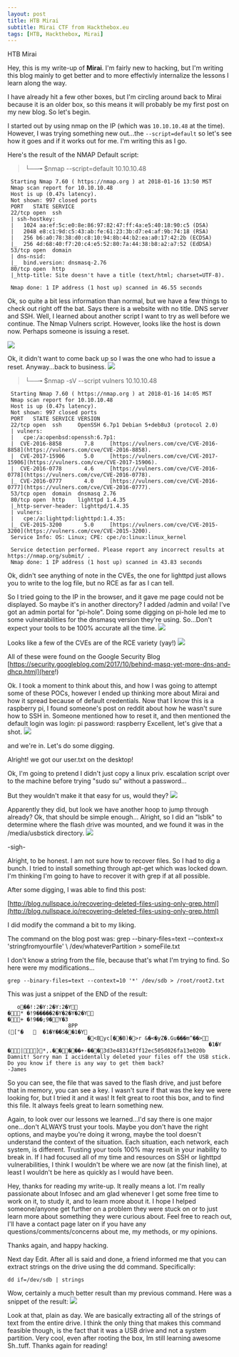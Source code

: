 ```yaml
---
layout: post
title: HTB Mirai
subtitle: Mirai CTF from Hackthebox.eu
tags: [HTB, Hackthebox, Mirai]
---
```


HTB Mirai

Hey, this is my write-up of **Mirai**. 
I'm fairly new to hacking, but I'm writing this blog mainly to get better and to more effectivly internalize the lessons I learn along the way. 

I have already hit a few other boxes, but I'm circling around back to Mirai because it is an older box, so this means it will probably be my first post on my new blog. 
So let's begin. 

I started out by using nmap on the IP (which was `10.10.10.48` at the time). However, I was trying something new out...the `--script=default` so let's see how it goes and if it works out for me. I'm writing this as I go.

Here's the result of the NMAP Default script: 
>└──╼ $nmap --script=default 10.10.10.48

``` 
 Starting Nmap 7.60 ( https://nmap.org ) at 2018-01-16 13:50 MST
 Nmap scan report for 10.10.10.48
 Host is up (0.47s latency).
 Not shown: 997 closed ports
 PORT   STATE SERVICE
 22/tcp open  ssh
 | ssh-hostkey: 
 |   1024 aa:ef:5c:e0:8e:86:97:82:47:ff:4a:e5:40:18:90:c5 (DSA)
 |   2048 e8:c1:9d:c5:43:ab:fe:61:23:3b:d7:e4:af:9b:74:18 (RSA)
 |   256 b6:a0:78:38:d0:c8:10:94:8b:44:b2:ea:a0:17:42:2b (ECDSA)
 |_  256 4d:68:40:f7:20:c4:e5:52:80:7a:44:38:b8:a2:a7:52 (EdDSA)
 53/tcp open  domain
 | dns-nsid: 
 |_  bind.version: dnsmasq-2.76
 80/tcp open  http
 |_http-title: Site doesn't have a title (text/html; charset=UTF-8).

 Nmap done: 1 IP address (1 host up) scanned in 46.55 seconds
```

Ok, so quite a bit less information than normal, but we have a few things to check out right off the bat. Says there is a website with no title. DNS server and SSH. 
Well, I learned about another script I want to try as well before we continue. The Nmap Vulners script. However, looks like the host is down now. Perhaps someone is issuing a reset.

![](https://github.com/ICMPofDED/ICMPofDED.github.io/blob/master/images/img1.jpg?raw=true)


Ok, it didn't want to come back up so I was the one who had to issue a reset. 
Anyway...back to business. 
![](https://github.com/ICMPofDED/ICMPofDED.github.io/blob/master/images/biz1.jpg?raw=true)


> └──╼ $nmap -sV --script vulners 10.10.10.48

```
 Starting Nmap 7.60 ( https://nmap.org ) at 2018-01-16 14:05 MST
 Nmap scan report for 10.10.10.48
 Host is up (0.47s latency).
 Not shown: 997 closed ports
 PORT   STATE SERVICE VERSION
 22/tcp open  ssh     OpenSSH 6.7p1 Debian 5+deb8u3 (protocol 2.0)
 | vulners: 
 |   cpe:/a:openbsd:openssh:6.7p1: 
 | 	CVE-2016-8858		7.8		[https://vulners.com/cve/CVE-2016-8858](https://vulners.com/cve/CVE-2016-8858).
 | 	CVE-2017-15906		5.0		[https://vulners.com/cve/CVE-2017-15906](https://vulners.com/cve/CVE-2017-15906).
 | 	CVE-2016-0778		4.6		[https://vulners.com/cve/CVE-2016-0778](https://vulners.com/cve/CVE-2016-0778).
 |_	CVE-2016-0777		4.0		[https://vulners.com/cve/CVE-2016-0777](https://vulners.com/cve/CVE-2016-0777).
 53/tcp open  domain  dnsmasq 2.76
 80/tcp open  http    lighttpd 1.4.35
 |_http-server-header: lighttpd/1.4.35
 | vulners: 
 |   cpe:/a:lighttpd:lighttpd:1.4.35: 
 |_	CVE-2015-3200		5.0		[https://vulners.com/cve/CVE-2015-3200](https://vulners.com/cve/CVE-2015-3200).
 Service Info: OS: Linux; CPE: cpe:/o:linux:linux_kernel

 Service detection performed. Please report any incorrect results at https://nmap.org/submit/ .
 Nmap done: 1 IP address (1 host up) scanned in 43.83 seconds
```
Ok, didn't see anything of note in the CVEs, the one for lighttpd just allows you to write to the log file, but no RCE as far as I can tell. 

So I tried going to the IP in the browser, and it gave me page could not be displayed. So maybe it's in another directory? I added /admin and voila! I've got an admin portal for "pi-hole". 
Doing some digging on pi-hole led me to some vulnerabilities for the dnsmasq version they're using. So...Don't expect your tools to be 100% accurate all the time. 
![](https://github.com/ICMPofDED/ICMPofDED.github.io/blob/master/images/tmyk.jpg?raw=true)


Looks like a few of the CVEs are of the RCE variety (yay!)
![](https://github.com/ICMPofDED/ICMPofDED.github.io/blob/master/images/img2.jpg?raw=true)


All of these were found on the Google Security Blog [https://security.googleblog.com/2017/10/behind-masq-yet-more-dns-and-dhcp.html](here!)

Ok. I took a moment to think about this, and how I was going to attempt some of these POCs, however I ended up thinking more about Mirai and how it spread because of default credentials. Now that I know this is a raspberry pi, I found someone's post on reddit about how he wasn't sure how to SSH in. Someone mentioned how to reset it, and then mentioned the default login was login: pi password: raspberry 
Excellent, let's give that a shot. 
![](https://github.com/ICMPofDED/ICMPofDED.github.io/blob/master/images/img3.jpg?raw=true)


and we're in. Let's do some digging.

Alright! we got our user.txt on the desktop!

Ok, I'm going to pretend I didn't just copy a linux priv. escalation script over to the machine before trying "sudo su" without a password...

But they wouldn't make it that easy for us, would they? 
![](https://github.com/ICMPofDED/ICMPofDED.github.io/blob/master/images/img4.jpg?raw=true)


Apparently they did, but look we have another hoop to jump through already?
Ok, that should be simple enough...
Alright, so I did an "lsblk" to determine where the flash drive was mounted, and we found it was in the /media/usbstick directory.
![](https://github.com/ICMPofDED/ICMPofDED.github.io/blob/master/images/img5.jpg?raw=true)

-sigh- 

Alright, to be honest. I am not sure how to recover files. So I had to dig a bunch. I tried to install something through apt-get which was locked down. I'm thinking I'm going to have to recover it with grep if at all possible. 

After some digging, I was able to find this post: 

[http://blog.nullspace.io/recovering-deleted-files-using-only-grep.html](http://blog.nullspace.io/recovering-deleted-files-using-only-grep.html)

I did modify the command a bit to my liking. 

The command on the blog post was: 
grep --binary-files=text --context=x 'stringfromyourfile' \ /dev/whateverPartition > someFile.txt

I don't know a string from the file, because that's what I'm trying to find. So here were my modifications...

`grep --binary-files=text --context=10 '*' /dev/sdb > /root/root2.txt`

This was just a snippet of the END of the result: 

```�
   o��!:2�Y:2�Y:2�Y
�* �!9�����2�Y�2�Y�2�Y
�+ �!9��;9�Y�3
                   8PP
(["�	  �1�Y��S��1�Y
                         �<Byc[��B)�>r &�<�yZ�.Gu���m^��>
                                                               �1�Y
�|}*,.�����+-���3d3e483143ff12ec505d026fa13e020b
Damnit! Sorry man I accidentally deleted your files off the USB stick.
Do you know if there is any way to get them back?
-James
```
So you can see, the file that was saved to the flash drive, and just before that in memory, you can see a key. I wasn't sure if that was the key we were looking for, but I tried it and it was!
It felt great to root this box, and to find this file. It always feels great to learn something new.

Again, to look over our lessons we learned...I'd say there is one major one...don't ALWAYS trust your tools. Maybe you don't have the right options, and maybe you're doing it wrong, maybe the tool doesn't understand the context of the situation. Each situation, each network, each system, is different. Trusting your tools 100% may result in your inability to break in. If I had focused all of my time and resources on SSH or lighttpd vulnerabilities, I think I wouldn't be where we are now (at the finish line), at least I wouldn't be here as quickly as I would have been. 

Hey, thanks for reading my write-up. It really means a lot. I'm really passionate about Infosec and am glad whenever I get some free time to work on it, to study it, and to learn more about it. I hope I helped someone/anyone get further on a problem they were stuck on or to just learn more about something they were curious about. Feel free to reach out, I'll have a contact page later on if you have any questions/comments/concerns about me, my methods, or my opinions. 

 Thanks again, and happy hacking.


Next day Edit. After all is said and done, a friend informed me that you can extract strings on the drive using the dd command. Specifically:

```dd if=/dev/sdb | strings```

Wow, certainly a much better result than my previous command. 
Here was a snippet of the result:
![](https://github.com/ICMPofDED/ICMPofDED.github.io/blob/master/images/img6.jpg?raw=true)


Look at that, plain as day. We are basically extracting all of the strings of text from the entire drive. I think the only thing that makes this command feasible though, is the fact that it was a USB drive and not a system partition. Very cool, even after rooting the box, Im still learning awesome Sh..tuff. Thanks again for reading!
